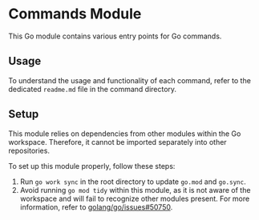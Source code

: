 # Commands Module

This Go module contains various entry points for Go commands.

## Usage

To understand the usage and functionality of each command, refer to the dedicated `readme.md` file in the command directory.

## Setup

This module relies on dependencies from other modules within the Go workspace. Therefore, it cannot be imported separately into other repositories.

To set up this module properly, follow these steps:

1. Run `go work sync` in the root directory to update `go.mod` and `go.sync`.
2. Avoid running `go mod tidy` within this module, as it is not aware of the workspace and will fail to recognize other modules present. For more information, refer to [golang/go/issues#50750](https://github.com/golang/go/issues/50750).
